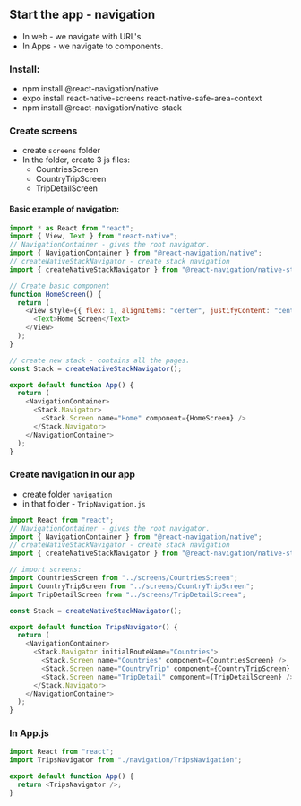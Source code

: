 ## Start the app - navigation

- In web - we navigate with URL's.
- In Apps - we navigate to components.

### Install:

- npm install @react-navigation/native
- expo install react-native-screens react-native-safe-area-context
- npm install @react-navigation/native-stack

### Create screens

- create `screens` folder
- In the folder, create 3 js files:
  - CountriesScreen
  - CountryTripScreen
  - TripDetailScreen

#### Basic example of navigation:

```js
import * as React from "react";
import { View, Text } from "react-native";
// NavigationContainer - gives the root navigator.
import { NavigationContainer } from "@react-navigation/native";
// createNativeStackNavigator - create stack navigation
import { createNativeStackNavigator } from "@react-navigation/native-stack";

// Create basic component
function HomeScreen() {
  return (
    <View style={{ flex: 1, alignItems: "center", justifyContent: "center" }}>
      <Text>Home Screen</Text>
    </View>
  );
}

// create new stack - contains all the pages.
const Stack = createNativeStackNavigator();

export default function App() {
  return (
    <NavigationContainer>
      <Stack.Navigator>
        <Stack.Screen name="Home" component={HomeScreen} />
      </Stack.Navigator>
    </NavigationContainer>
  );
}
```

### Create navigation in our app

- create folder `navigation`
- in that folder - `TripNavigation.js`

```js
import React from "react";
// NavigationContainer - gives the root navigator.
import { NavigationContainer } from "@react-navigation/native";
// createNativeStackNavigator - create stack navigation
import { createNativeStackNavigator } from "@react-navigation/native-stack";

// import screens:
import CountriesScreen from "../screens/CountriesScreen";
import CountryTripScreen from "../screens/CountryTripScreen";
import TripDetailScreen from "../screens/TripDetailScreen";

const Stack = createNativeStackNavigator();

export default function TripsNavigator() {
  return (
    <NavigationContainer>
      <Stack.Navigator initialRouteName="Countries">
        <Stack.Screen name="Countries" component={CountriesScreen} />
        <Stack.Screen name="CountryTrip" component={CountryTripScreen} />
        <Stack.Screen name="TripDetail" component={TripDetailScreen} />
      </Stack.Navigator>
    </NavigationContainer>
  );
}
```

### In App.js

```js
import React from "react";
import TripsNavigator from "./navigation/TripsNavigation";

export default function App() {
  return <TripsNavigator />;
}
```
